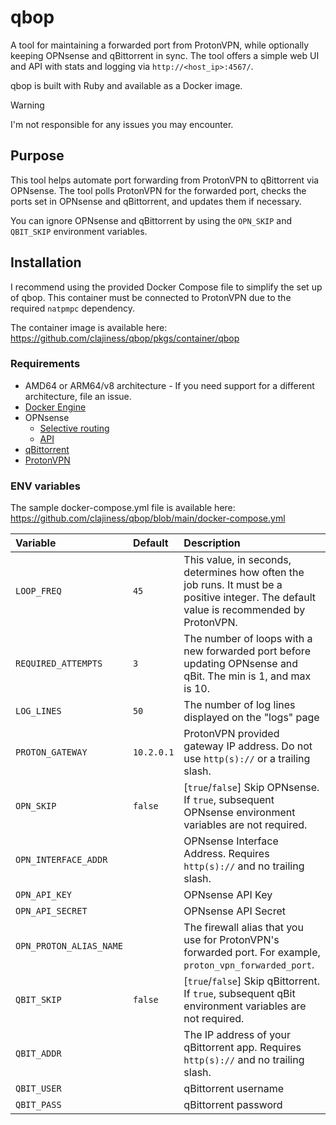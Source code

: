 # qbop
A tool for maintaining a forwarded port from ProtonVPN, while optionally keeping OPNsense and qBittorrent in sync. The tool offers a simple web UI and API with stats and logging via `http://<host_ip>:4567/`.

qbop is built with Ruby and available as a Docker image.

> [!WARNING]
> I'm not responsible for any issues you may encounter.

## Purpose
This tool helps automate port forwarding from ProtonVPN to qBittorrent via OPNsense. The tool polls ProtonVPN for the forwarded port, checks the ports set in OPNsense and qBittorrent, and updates them if necessary.

You can ignore OPNsense and qBittorrent by using the `OPN_SKIP` and `QBIT_SKIP` environment variables.

## Installation
I recommend using the provided Docker Compose file to simplify the set up of qbop. This container must be connected to ProtonVPN due to the required `natpmpc` dependency.

The container image is available here: https://github.com/clajiness/qbop/pkgs/container/qbop

### Requirements
* AMD64 or ARM64/v8 architecture - If you need support for a different architecture, file an issue.
* [Docker Engine](https://docs.docker.com/engine/install/)
* OPNsense
    * [Selective routing](https://docs.opnsense.org/manual/how-tos/wireguard-selective-routing.html)
    * [API](https://docs.opnsense.org/development/how-tos/api.html)
* [qBittorrent](https://www.qbittorrent.org/)
* [ProtonVPN](https://protonvpn.com/support/port-forwarding)

### ENV variables
The sample docker-compose.yml file is available here:
https://github.com/clajiness/qbop/blob/main/docker-compose.yml

| Variable | Default | Description |
| :--- | :--- | :--- |
| `LOOP_FREQ` | `45` | This value, in seconds, determines how often the job runs. It must be a positive integer. The default value is recommended by ProtonVPN. |
| `REQUIRED_ATTEMPTS` | `3` | The number of loops with a new forwarded port before updating OPNsense and qBit. The min is 1, and max is 10. |
| `LOG_LINES` | `50` | The number of log lines displayed on the "logs" page |
| `PROTON_GATEWAY` | `10.2.0.1` | ProtonVPN provided gateway IP address. Do not use `http(s)://` or a trailing slash. |
| `OPN_SKIP` | `false` | [`true`/`false`] Skip OPNsense. If `true`, subsequent OPNsense environment variables are not required. |
| `OPN_INTERFACE_ADDR` | | OPNsense Interface Address. Requires `http(s)://` and no trailing slash. |
| `OPN_API_KEY` | | OPNsense API Key |
| `OPN_API_SECRET` | | OPNsense API Secret |
| `OPN_PROTON_ALIAS_NAME` | | The firewall alias that you use for ProtonVPN's forwarded port. For example, `proton_vpn_forwarded_port`. |
| `QBIT_SKIP` | `false` | [`true`/`false`] Skip qBittorrent. If `true`, subsequent qBit environment variables are not required. |
| `QBIT_ADDR` | | The IP address of your qBittorrent app. Requires `http(s)://` and no trailing slash. |
| `QBIT_USER` | | qBittorrent username |
| `QBIT_PASS` | | qBittorrent password |
